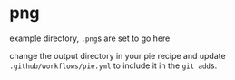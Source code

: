 # png
example directory, `.png`s are set to go here

change the output directory in your pie recipe and update `.github/workflows/pie.yml` to include it in the `git add`s.